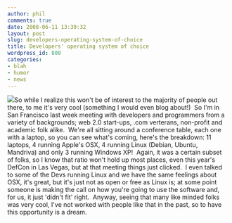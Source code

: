 ```yaml
---
author: phil
comments: true
date: 2008-06-11 13:39:32
layout: post
slug: developers-operating-system-of-choice
title: Developers' operating system of choice
wordpress_id: 800
categories:
- blah
- humor
- news
---
```


[![](http://www.fak3r.com/wp-content/uploads/2008/06/windows_linux_apple-300x87.png)](http://www.fak3r.com/wp-content/uploads/2008/06/windows_linux_apple.png)So while I realize this won't be of interest to the majority of people out there, to me it's very cool (something I would even blog about!)  So I'm in San Francisco last week meeting with developers and programmers from a variety of backgrounds; web 2.0 start-ups, .com verterans, non-profit and academic folk alike.  We're all sitting around a conference table, each one with a laptop, so you can see what's coming, here's the breakdown: 11 laptops, 4 running Apple's OSX, 4 running Linux (Debian, Ubuntu, Mandriva) and only 3 running Windows XP!  Again, it was a certain subset of folks, so I know that ratio won't hold up most places, even this year's DefCon in Las Vegas, but at that meeting things just clicked.  I even talked to some of the Devs running Linux and we have the same feelings about OSX, it's great, but it's just not as open or free as Linux is; at some point someone is making the call on how you're going to use the software and, for us, it just 'didn't fit' right.  Anyway, seeing that many like minded folks was very cool, I've not worked with people like that in the past, so to have this opportunity is a dream.
